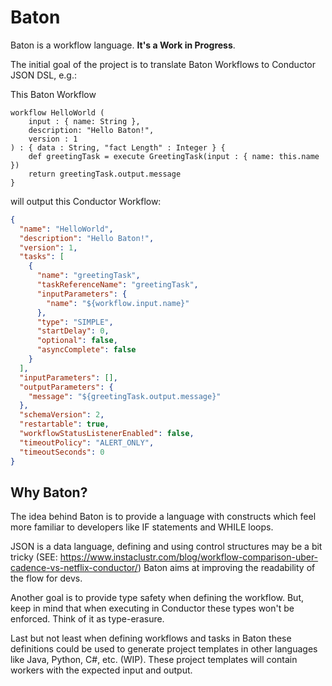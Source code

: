 # Baton

Baton is a workflow language. **It's a Work in Progress**.

 The initial goal of the project is to translate Baton Workflows to Conductor JSON DSL, e.g.:

This Baton Workflow
```
workflow HelloWorld (
    input : { name: String },
    description: "Hello Baton!",
    version : 1
) : { data : String, "fact Length" : Integer } {
    def greetingTask = execute GreetingTask(input : { name: this.name })
    return greetingTask.output.message
}
```

will output this Conductor Workflow:

```json
{
  "name": "HelloWorld",
  "description": "Hello Baton!",
  "version": 1,
  "tasks": [
    {
      "name": "greetingTask",
      "taskReferenceName": "greetingTask",
      "inputParameters": {
        "name": "${workflow.input.name}"
      },
      "type": "SIMPLE",
      "startDelay": 0,
      "optional": false,
      "asyncComplete": false
    }
  ],
  "inputParameters": [],
  "outputParameters": {
    "message": "${greetingTask.output.message}"
  },
  "schemaVersion": 2,
  "restartable": true,
  "workflowStatusListenerEnabled": false,
  "timeoutPolicy": "ALERT_ONLY",
  "timeoutSeconds": 0
}
```

## Why Baton?

The idea behind Baton is to provide a language with constructs
which feel more familiar to developers like IF statements and WHILE loops. 

JSON is a data language, defining and using control structures may be a bit tricky (SEE: https://www.instaclustr.com/blog/workflow-comparison-uber-cadence-vs-netflix-conductor/) Baton aims at improving
the readability of the flow for devs.

Another goal is to provide type safety when defining the workflow. But, keep in mind that
when executing in Conductor these types won't be enforced. Think of it as type-erasure.

Last but not least when defining workflows and tasks in Baton these definitions could be used to generate 
project templates in other languages like Java, Python, C#, etc. (WIP). These project templates will contain workers with the expected input and output.


